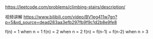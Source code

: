 https://leetcode.com/problems/climbing-stairs/description/

视频讲解
https://www.bilibili.com/video/BV1eg411w7gn?p=5&vd_source=dead283aa3efb297fb9f9c1d2b8e9fe8

f(n) = 1 when n = 1
f(n) = 2 when n = 2
f(n) = f(n-1) + f(n-2) when n > 3

